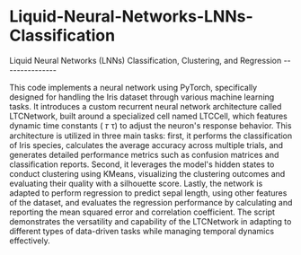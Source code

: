 # Liquid-Neural-Networks-LNNs-Classification
Liquid Neural Networks (LNNs) Classification, Clustering, and Regression ---------------

This code implements a neural network using PyTorch, specifically designed for handling the Iris dataset through various machine learning tasks. It introduces a custom recurrent neural network architecture called LTCNetwork, built around a specialized cell named LTCCell, which features dynamic time constants (
𝜏
τ) to adjust the neuron's response behavior. This architecture is utilized in three main tasks: first, it performs the classification of Iris species, calculates the average accuracy across multiple trials, and generates detailed performance metrics such as confusion matrices and classification reports. Second, it leverages the model's hidden states to conduct clustering using KMeans, visualizing the clustering outcomes and evaluating their quality with a silhouette score. Lastly, the network is adapted to perform regression to predict sepal length, using other features of the dataset, and evaluates the regression performance by calculating and reporting the mean squared error and correlation coefficient. The script demonstrates the versatility and capability of the LTCNetwork in adapting to different types of data-driven tasks while managing temporal dynamics effectively.
